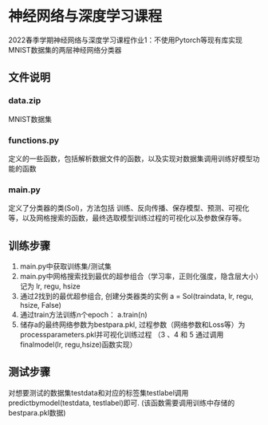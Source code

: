 # 神经网络与深度学习课程
2022春季学期神经网络与深度学习课程作业1：不使用Pytorch等现有库实现MNIST数据集的两层神经网络分类器

## 文件说明
### data.zip 
MNIST数据集
### functions.py
定义的一些函数，包括解析数据文件的函数，以及实现对数据集调用训练好模型功能的函数
### main.py
定义了分类器的类(Sol)，方法包括 训练、反向传播、保存模型、预测、可视化等，以及网格搜索的函数，最终选取模型训练过程的可视化以及参数保存等。

## 训练步骤
1. main.py中获取训练集/测试集
2. main.py中网格搜索找到最优的超参组合（学习率，正则化强度，隐含层大小）记为 lr, regu, hsize
3. 通过2找到的最优超参组合, 创建分类器类的实例 a = Sol(traindata, lr, regu, hsize, False)
4. 通过train方法训练n个epoch： a.train(n)
5. 储存a的最终网络参数为bestpara.pkl, 过程参数（网络参数和Loss等）为processparameters.pkl并可视化训练过程 
（3 、4 和 5 通过调用finalmodel(lr, regu,hsize)函数实现）

## 测试步骤
对想要测试的数据集testdata和对应的标签集testlabel调用predictbymodel(testdata, testlabel)即可. (该函数需要调用训练中存储的bestpara.pkl数据)
